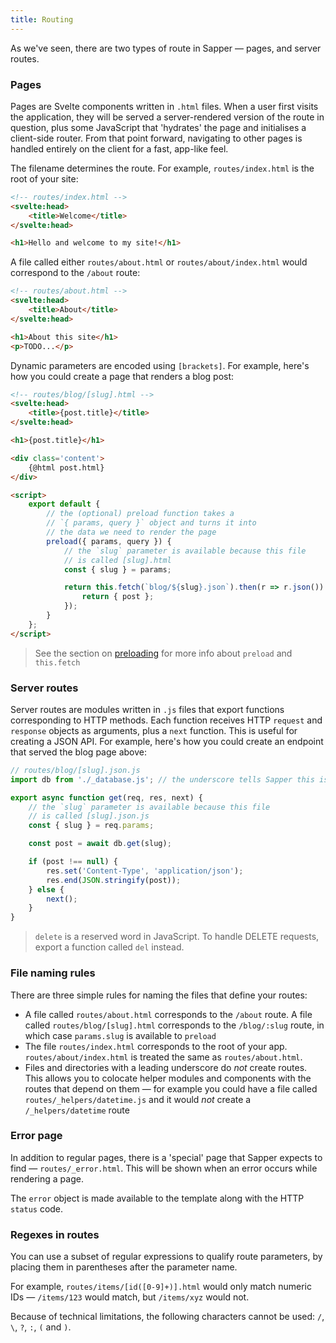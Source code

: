 ```yaml
---
title: Routing
---
```


As we've seen, there are two types of route in Sapper — pages, and server routes.


### Pages

Pages are Svelte components written in `.html` files. When a user first visits the application, they will be served a server-rendered version of the route in question, plus some JavaScript that 'hydrates' the page and initialises a client-side router. From that point forward, navigating to other pages is handled entirely on the client for a fast, app-like feel.

The filename determines the route. For example, `routes/index.html` is the root of your site:

```html
<!-- routes/index.html -->
<svelte:head>
	<title>Welcome</title>
</svelte:head>

<h1>Hello and welcome to my site!</h1>
```

A file called either `routes/about.html` or `routes/about/index.html` would correspond to the `/about` route:

```html
<!-- routes/about.html -->
<svelte:head>
	<title>About</title>
</svelte:head>

<h1>About this site</h1>
<p>TODO...</p>
```

Dynamic parameters are encoded using `[brackets]`. For example, here's how you could create a page that renders a blog post:

```html
<!-- routes/blog/[slug].html -->
<svelte:head>
	<title>{post.title}</title>
</svelte:head>

<h1>{post.title}</h1>

<div class='content'>
	{@html post.html}
</div>

<script>
	export default {
		// the (optional) preload function takes a
		// `{ params, query }` object and turns it into
		// the data we need to render the page
		preload({ params, query }) {
			// the `slug` parameter is available because this file
			// is called [slug].html
			const { slug } = params;

			return this.fetch(`blog/${slug}.json`).then(r => r.json()).then(post => {
				return { post };
			});
		}
	};
</script>
```

> See the section on [preloading](guide#preloading) for more info about `preload` and `this.fetch`


### Server routes

Server routes are modules written in `.js` files that export functions corresponding to HTTP methods. Each function receives HTTP `request` and `response` objects as arguments, plus a `next` function. This is useful for creating a JSON API. For example, here's how you could create an endpoint that served the blog page above:

```js
// routes/blog/[slug].json.js
import db from './_database.js'; // the underscore tells Sapper this isn't a route

export async function get(req, res, next) {
	// the `slug` parameter is available because this file
	// is called [slug].json.js
	const { slug } = req.params;

	const post = await db.get(slug);

	if (post !== null) {
		res.set('Content-Type', 'application/json');
		res.end(JSON.stringify(post));
	} else {
		next();
	}
}
```

> `delete` is a reserved word in JavaScript. To handle DELETE requests, export a function called `del` instead.


### File naming rules

There are three simple rules for naming the files that define your routes:

* A file called `routes/about.html` corresponds to the `/about` route. A file called `routes/blog/[slug].html` corresponds to the `/blog/:slug` route, in which case `params.slug` is available to `preload`
* The file `routes/index.html` corresponds to the root of your app. `routes/about/index.html` is treated the same as `routes/about.html`.
* Files and directories with a leading underscore do *not* create routes. This allows you to colocate helper modules and components with the routes that depend on them — for example you could have a file called `routes/_helpers/datetime.js` and it would *not* create a `/_helpers/datetime` route



### Error page

In addition to regular pages, there is a 'special' page that Sapper expects to find — `routes/_error.html`. This will be shown when an error occurs while rendering a page.

The `error` object is made available to the template along with the HTTP `status` code.



### Regexes in routes

You can use a subset of regular expressions to qualify route parameters, by placing them in parentheses after the parameter name.

For example, `routes/items/[id([0-9]+)].html` would only match numeric IDs — `/items/123` would match, but `/items/xyz` would not.

Because of technical limitations, the following characters cannot be used: `/`, `\`, `?`, `:`, `(` and `)`.